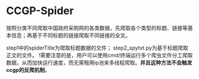 # CCGP-Spider
按照分类不同爬取中国政府采购网的各类数据，先爬取各个类型的标题、链接等基本信息；再基于不同标题的链接爬取不同链接的全文。

step1中的spiderTitle为爬取标题数据的文件；
step2_spytxt.py为基于标题爬取正文的文件。
!需要注意的是，用户可以使用cmd/终端运行多个爬虫文件分工爬取数据，从而加快运行速度，而无需租用ip池来多线程爬取。**并且这种方法不会触发ccgp的反爬机制**。
